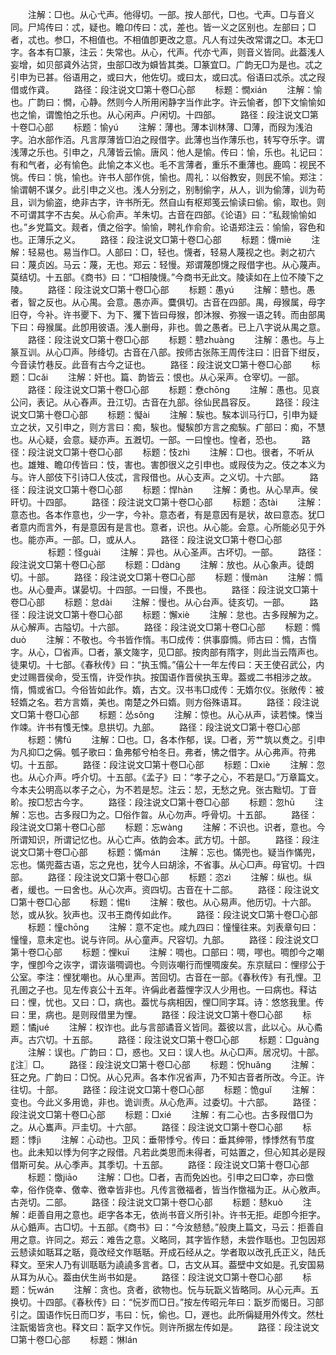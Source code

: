 <!-- { "loadSidebar": true } -->
　　注解：□也。从心弋声。他得切。一部。按人部代，□也。弋声。□与音义同。尸鸠传曰：忒，疑也。瞻卬传曰：忒，差也。皆一义之区别也。左部曰；□者，忒也。参□，不相值也。不相值卽更改之意。凡人有过失改常谓之□。本无□字。各本有□篆，注云：失常也。从心，代声。代亦弋声，则音义皆同。此葢浅人妄增，如贝部貣外沾贷，虫部□改为蟘皆其类。□篆宜□。广韵无□为是也。忒之引申为已甚。俗语用之，或曰大，他佐切。或曰太，或曰忒。俗语曰忒杀。忒之叚借或作貣。
　　路径：段注说文□第十卷□心部
　　标题：憪xián
　　注解：愉也。广韵曰：憪，心静。然则今人所用闲静字当作此字。许云愉者，卽下文愉愉如也之愉，谓憺怕之乐也。从心闲声。户闲切。十四部。
　　路径：段注说文□第十卷□心部
　　标题：愉yú
　　注解：薄也。薄本训林薄、□薄，而叚为浅泊字。泊水部作洦。凡言厚薄皆□泊之叚借字。此薄也当作薄乐也，转写夺乐字。谓浅薄之乐也。引申之，凡薄皆云愉。唐风：他人是愉。传曰：愉，乐也。礼记曰：有和气者，必有愉色。此愉之本义也。毛不言薄者，重乐不重薄也。鹿鸣：视民不恌。传曰：恌，愉也。许书人部作佻，愉也。周礼：以俗教安，则民不愉。郑注：愉谓朝不谋夕。此引申之义也。浅人分别之，别制偷字，从人，训为偷薄，训为苟且，训为偷盗，绝非古字，许书所无。然自山有枢郑笺云愉读曰偷。偷，取也。则不可谓其字不古矣。从心俞声。羊朱切。古音在四部。《论语》曰：“私觌愉愉如也。”乡党篇文。觌者，儥之俗字。愉愉，聘礼作俞俞。论语郑注云：愉愉，容色和也。正薄乐之义。
　　路径：段注说文□第十卷□心部
　　标题：懱miè
　　注解：轻易也。易当作□。人部曰：□，轻也。懱者，轻易人蔑视之也。剥之初六曰：蔑贞凶。马云：蔑，无也。郑云：轻慢。郑谓蔑卽懱之叚借字也。从心蔑声。莫结切。十五部。《商书》曰：“□相陵懱。”今商书无此文。陵读如在上位不陵下之陵。
　　路径：段注说文□第十卷□心部
　　标题：愚yú
　　注解：戆也。愚者，智之反也。从心禺。会意。愚亦声。麌俱切。古音在四部。禺，母猴属，母字旧夺，今补。许书夒下、为下、玃下皆曰母猴，卽沐猴、弥猴一语之转。而甶部禺下曰：母猴属。此卽用彼语。浅人删母，非也。兽之愚者。已上八字说从禺之意。
　　路径：段注说文□第十卷□心部
　　标题：戆zhuànɡ
　　注解：愚也。与上篆互训。从心□声。陟绛切。古音在八部。按师古张陈王周传注曰：旧音下绀反，今音读竹巷反。此音有古今之证也。
　　路径：段注说文□第十卷□心部
　　标题：□cǎi
　　注解：奸也。篇、韵皆云：恨也。从心采声。仓宰切。一部。
　　路径：段注说文□第十卷□心部
　　标题：憃chōnɡ
　　注解：愚也。见哀公问，表记。从心舂声。丑江切。古音在九部。徐仙民昌容反。
　　路径：段注说文□第十卷□心部
　　标题：懝ài
　　注解：騃也。騃本训马行□，引申为疑立之状，又引申之，则方言曰：痴，騃也。懝騃卽方言之痴騃。疒部曰：痴，不慧也。从心疑，会意。疑亦声。五漑切。一部。一曰惶也。惶者，恐也。
　　路径：段注说文□第十卷□心部
　　标题：忮zhì
　　注解：□也。很者，不听从也。雄雉、瞻卬传皆曰：忮，害也。害卽很义之引申也。或叚伎为之。伎之本义为与。许人部伎下引诗□人伎忒，言叚借也。从心支声。之义切。十六部。
　　路径：段注说文□第十卷□心部
　　标题：悍hàn
　　注解：勇也。从心旱声。侯旰切。十四部。
　　路径：段注说文□第十卷□心部
　　标题：态tài
　　注解：意态也。各本作意也，少一字，今补。意态者，有是意因有是状，故曰意态。犹□者意内而言外，有是意因有是言也。意者，识也。从心能。会意。心所能必见于外也。能亦声。一部。□，或从人。
　　路径：段注说文□第十卷□心部
　　
　　标题：怪ɡuài
　　注解：异也。从心圣声。古坏切。一部。
　　路径：段注说文□第十卷□心部
　　标题：□dànɡ
　　注解：放也。从心象声。徒朗切。十部。
　　路径：段注说文□第十卷□心部
　　标题：慢màn
　　注解：憜也。从心曼声。谋晏切。十四部。一曰慢，不畏也。
　　路径：段注说文□第十卷□心部
　　标题：怠dài
　　注解：慢也。从心台声。徒亥切。一部。
　　路径：段注说文□第十卷□心部
　　标题：懈xiè
　　注解：怠也。古多叚解为之。从心解声。古隘切。十六部。
　　路径：段注说文□第十卷□心部
　　标题：憜duò
　　注解：不敬也。今书皆作惰。韦□成传：供事靡憜。师古曰：憜，古惰字。从心，□省声。□者，篆文隓字，见□部。按肉部有隋字，则此当云隋声也。徒果切。十七部。《春秋传》曰：“执玉憜。”僖公十一年左传曰：天王使召武公，内史过赐晋侯命，受玉惰，许受作执。按国语作晋侯执玉卑。葢或二书相涉之故。惰，憜或省□。今俗皆如此作。媠，古文。汉书韦□成传：无媠尔仪。张敞传：被轻媠之名。若方言媠，美也。南楚之外曰媠。则方俗殊语耳。
　　路径：段注说文□第十卷□心部
　　标题：怂sǒnɡ
　　注解：惊也。从心从声，读若悚。悚当作竦。许书有愯无悚。息拱切。九部。
　　路径：段注说文□第十卷□心部
　　标题：怫fú
　　注解：□也。□，各本作郁，误。□者，芳艹筑以煑之。引申为凡抑□之偁。瓠子歌曰：鱼弗郁兮柏冬日。弗者，怫之借字。从心弗声。符弗切。十五部。
　　路径：段注说文□第十卷□心部
　　标题：□xiè
　　注解：忽也。从心介声。呼介切。十五部。《孟子》曰：“孝子之心，不若是□。”万章篇文。今本夫公明高以孝子之心，为不若是恝。注云：恝，无愁之皃。张古黜切。丁音畍。按□恝古今字。
　　路径：段注说文□第十卷□心部
　　标题：忽hū
　　注解：忘也。古多叚□为之。□俗作曶。从心勿声。呼骨切。十五部。
　　路径：段注说文□第十卷□心部
　　标题：忘wànɡ
　　注解：不识也。识者，意也。今所谓知识，所谓记忆也。从心亡声。依韵会本。武方切。十部。
　　路径：段注说文□第十卷□心部
　　标题：慲mán
　　注解：忘也。慲兜也。疑当作慲兜，忘也。慲兜葢古语，忘之皃也，犹今人曰胡涂，不省事。从心□声。母官切。十四部。
　　路径：段注说文□第十卷□心部
　　标题：恣zì
　　注解：纵也。纵者，缓也。一曰舍也。从心次声。资四切。古音在十二部。
　　路径：段注说文□第十卷□心部
　　标题：惕tì
　　注解：敬也。从心易声。他历切。十六部。悐，或从狄。狄声也。汉书王商传如此作。
　　路径：段注说文□第十卷□心部
　　标题：憧chōnɡ
　　注解：意不定也。咸九四曰：憧憧往来。刘表章句曰：憧憧，意未定也。说与许同。从心童声。尺容切。九部。
　　路径：段注说文□第十卷□心部
　　标题：悝kuī
　　注解：啁也。口部曰：啁，嘐也。啁卽今之嘲字，悝卽今之诙字，谓诙谐啁调也。今则诙嘲行而悝啁废矣。东京赋曰：悝缪公于公室。李注：悝犹嘲也。从心里声。苦回切。古音在一部。《春秋传》有孔悝。卫孔圉之子也。见左传哀公十五年。许偁此者葢悝字汉人少用也。一曰病也。释诂曰：悝，忧也。又曰：□，病也。葢忧与病相因，悝□同字耳。诗：悠悠我里。传曰：里，病也。是则叚借里为悝。
　　路径：段注说文□第十卷□心部
　　标题：憰jué
　　注解：权诈也。此与言部谲音义皆同。葢彼以言，此以心。从心矞声。古穴切。十五部。
　　路径：段注说文□第十卷□心部
　　标题：□ɡuànɡ
　　注解：误也。广韵曰：□，惑也。又曰：误人也。从心□声。居况切。十部。〖注〗□。
　　路径：段注说文□第十卷□心部
　　标题：怳huǎnɡ
　　注解：狂之皃。广韵曰：□怳。从心兄声。各本作况省声，乃不知古音者所改。今正。许往切。十部。
　　路径：段注说文□第十卷□心部
　　标题：恑ɡuǐ
　　注解：变也。今此义多用诡，非也。诡训责。从心危声。过委切。十六部。
　　路径：段注说文□第十卷□心部
　　标题：□xié
　　注解：有二心也。古多叚借□为之。从心巂声。戸圭切。十六部。
　　路径：段注说文□第十卷□心部
　　标题：悸jì
　　注解：心动也。卫风：垂带悸兮。传曰：垂其绅带，悸悸然有节度也。此未知以悸为何字之叚借。凡若此类思而未得者，可姑置之，但心知其必是叚借斯可矣。从心季声。其季切。十五部。
　　路径：段注说文□第十卷□心部
　　标题：憿jiāo
　　注解：□也。□者，吉而免凶也。引申之曰□幸，亦曰憿幸，俗作侥幸、儌幸、徼幸皆非也。凡传言徼福者，皆当作憿福为正。从心敫声。古尧切。二部。
　　路径：段注说文□第十卷□心部
　　标题：懖kuò
　　注解：歫善自用之意也。歫字各本无，依尚书音义所引补。许书无拒。歫卽今拒字。从心銽声。古□切。十五部。《商书》曰：“今汝懖懖。”般庚上篇文，马云：拒善自用之意。许同之。郑云：难告之意。义略同，其字皆作懖，未尝作聒也。卫包因郑云懖读如聒耳之聒，竟改经文作聒聒。开成石经从之。学者取以改孔氏正义，陆氏释文。至宋人乃有训聒聒为譊譊多言者。□，古文从耳。葢壁中文如是。孔安国易从耳为从心。葢由伏生尚书如是。
　　路径：段注说文□第十卷□心部
　　标题：忨wán
　　注解：贪也。贪者，欲物也。忨与玩翫义皆略同。从心元声。五换切。十四部。《春秋传》曰：“忨岁而□日。”按左传昭元年曰：翫岁而愒日。习部引之。国语作忨日而□岁，韦曰：忨，偷也。□，遟也。此所偁疑用外传文。然杜注翫愒皆贪也。释文曰：翫字又作忨。则许所据左传如是。
　　路径：段注说文□第十卷□心部
　　标题：惏lán
